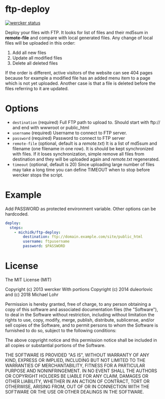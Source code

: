 # ftp-deploy

[![wercker status](https://app.wercker.com/status/060bb1a8a8d0d4f4e7d8d32482d73715/s/master "wercker status")](https://app.wercker.com/project/byKey/060bb1a8a8d0d4f4e7d8d32482d73715)

Deploy your files with FTP. It looks for list of files and their md5sum in **remote-file** and compare with local generated files. Any change of local files will be uploaded in this order:
1) Add all new files
2) Update all modified files
3) Delete all deleted files

If the order is different, active visitors of the website can see 404 pages because for example a modified file has an added menu item to a page which is not yet uploaded.
Another case is that a file is deleted before the files referring to it are updated.

# Options

* `destination` (required) Full FTP path to upload to. Should start with ftp:// and end with wwwroot or public_html
* `username` (required) Username to connect to FTP server.
* `password` (required) Password to connect to FTP server
* `remote-file` (optional, default is a *remote.txt*) It is a list of md5sum and filename (one filename in one row). It is should be kept synchronized with files. If it loses synchronization, simple remove all files from destination and they will be uploaded again and *remote.txt* regenerated.
* `timeout` (optional, default is 20) Since uploading large number of files may take a long time you can define TIMEOUT when to stop before wercker stops the script. 

# Example

Add PASSWORD as protected environment variable. Other options can be hardcoded.

```yaml
deploy:
  steps:
    - michidk/ftp-deploy:
        destination: ftp://domain.example.com/site/public_html
        username: ftpusername
        password: $PASSWORD
```

# License

The MIT License (MIT)

Copyright (c) 2013 wercker
With portions Copyright (c) 2014 duleorlovic and (c) 2018 Michael Lohr

Permission is hereby granted, free of charge, to any person obtaining a copy of
this software and associated documentation files (the "Software"), to deal in
the Software without restriction, including without limitation the rights to
use, copy, modify, merge, publish, distribute, sublicense, and/or sell copies of
the Software, and to permit persons to whom the Software is furnished to do so,
subject to the following conditions:

The above copyright notice and this permission notice shall be included in all
copies or substantial portions of the Software.

THE SOFTWARE IS PROVIDED "AS IS", WITHOUT WARRANTY OF ANY KIND, EXPRESS OR
IMPLIED, INCLUDING BUT NOT LIMITED TO THE WARRANTIES OF MERCHANTABILITY, FITNESS
FOR A PARTICULAR PURPOSE AND NONINFRINGEMENT. IN NO EVENT SHALL THE AUTHORS OR
COPYRIGHT HOLDERS BE LIABLE FOR ANY CLAIM, DAMAGES OR OTHER LIABILITY, WHETHER
IN AN ACTION OF CONTRACT, TORT OR OTHERWISE, ARISING FROM, OUT OF OR IN
CONNECTION WITH THE SOFTWARE OR THE USE OR OTHER DEALINGS IN THE SOFTWARE.

